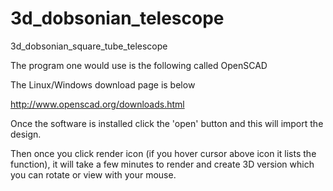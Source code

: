 # 3d_dobsonian_telescope
3d_dobsonian_square_tube_telescope


The program one would use is the following called OpenSCAD

The Linux/Windows download page is below

http://www.openscad.org/downloads.html

Once the software is installed click the 'open' button and this will import the design.

Then once you click render icon (if you hover cursor above icon it lists the function), it will take a few minutes to render and create 3D version which you can rotate or view with your mouse. 
